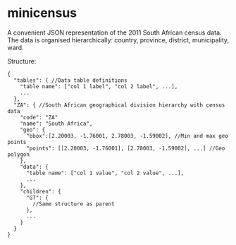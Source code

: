# minicensus

A convenient JSON representation of the 2011 South African census data.
The data is organised hierarchically: country, province, district, municipality, ward. 

Structure:
```
{
  "tables": { //Data table definitions
    "table name": ["col 1 label", "col 2 label", ...],
    ...
  },
  "ZA": { //South African geographical division hierarchy with census data
    "code": "ZA"
    "name": "South Africa",
    "geo": {
      "bbox":[2.20003, -1.76001, 2.78003, -1.59002], //Min and max geo points
      "points": [[2.20003, -1.76001], [2.78003, -1.59002], ...] //Geo polygon
    },
    "data": {
      "table name": ["col 1 value", "col 2 value", ...],
      ...
    },
    "children": {
      "GT": {
        //Same structure as parent
      },
      ...
    }
  }
}

```
